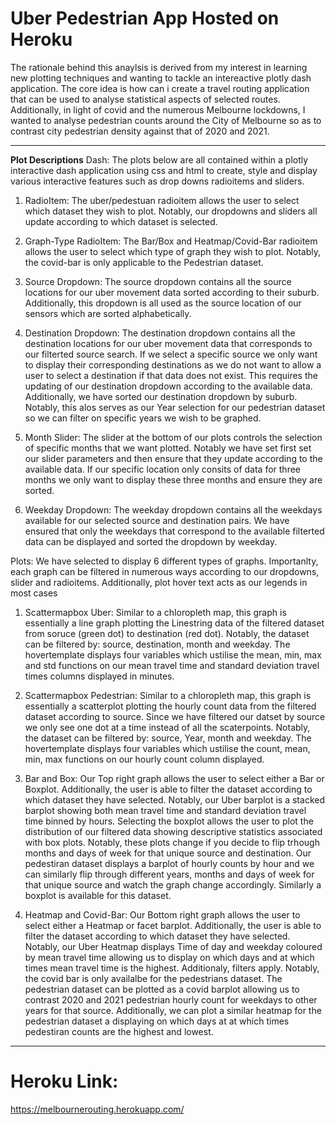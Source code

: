 # Uber Pedestrian App Hosted on Heroku
The rationale behind this anaylsis is derived from my interest in learning new plotting techniques and wanting to tackle an intereactive plotly dash application. 
The core idea is how can i create a travel routing application that can be used to analyse statistical aspects of selected routes. 
Additionally, in light of covid and the numerous Melbourne lockdowns, I wanted to analyse pedestrian counts around the City of Melbourne so as to contrast city pedestrian density against that of 2020 and 2021.
___
**Plot Descriptions**
Dash: The plots below are all contained within a plotly interactive dash application using css and html to create, style and display various interactive features such as drop downs radioitems and sliders.

1. RadioItem: The uber/pedestuan radioitem allows the user to select which dataset they wish to plot. Notably, our dropdowns and sliders all update according to which dataset is selected.

1.	Graph-Type RadioItem: The Bar/Box and Heatmap/Covid-Bar radioitem allows the user to select which type of graph they wish to plot. Notably, the covid-bar is only applicable to the Pedestrian dataset.

1.	Source Dropdown: The source dropdown contains all the source locations for our uber movement data sorted according to their suburb. Additionally, this dropdown is all used as the source location of our sensors which are sorted alphabetically.

1.	Destination Dropdown: The destination dropdown contains all the destination locations for our uber movement data that corresponds to our filterted source search. If we select a specific source we only want to display their corresponding destinations as we do not want to allow a user to select a destination if that data does not exist. This requires the updating of our destination dropdown according to the available data. Additionally, we have sorted our destination dropdown by suburb. Notably, this alos serves as our Year selection for our pedestrian dataset so we can filter on specific years we wish to be graphed.

1.	Month Slider: The slider at the bottom of our plots controls the selection of specific months that we want plotted. Notably we have set first set our slider parameters and then ensure that they update according to the available data. If our specific location only consits of data for three months we only want to display these three months and ensure they are sorted.

1.	Weekday Dropdown: The weekday dropdown contains all the weekdays available for our selected source and destination pairs. We have ensured that only the weekdays that correspond to the available filterted data can be displayed and sorted the dropdown by weekday.

Plots: We have selected to display 6 different types of graphs. Importanlty, each graph can be filtered in numerous ways according to our dropdowns, slider and radioitems. Additionally, plot hover text acts as our legends in most cases

1.	Scattermapbox Uber: Similar to a chloropleth map, this graph is essentially a line graph plotting the Linestring data of the filtered dataset from soruce (green dot) to destination (red dot). Notably, the dataset can be filtered by: source, destination, month and weekday. The hovertemplate displays four variables which ustilise the mean, min, max and std functions on our mean travel time and standard deviation travel times columns displayed in minutes.

1.	Scattermapbox Pedestrian: Similar to a chloropleth map, this graph is essentially a scatterplot plotting the hourly count data from the filtered dataset according to source. Since we have filtered our datset by source we only see one dot at a time instead of all the scaterpoints. Notably, the dataset can be filtered by: source, Year, month and weekday. The hovertemplate displays four variables which ustilise the count, mean, min, max functions on our hourly count column displayed.

1.	Bar and Box: Our Top right graph allows the user to select either a Bar or Boxplot. Additionally, the user is able to filter the dataset according to which dataset they have selected. Notably, our Uber barplot is a stacked barplot showing both mean travel time and standard deviation travel time binned by hours. Selecting the boxplot allows the user to plot the distribution of our filtered data showing descriptive statistics associated with box plots. Notably, these plots change if you decide to flip trhough months and days of week for that unique source and destination. Our pedestiran dataset displays a barplot of hourly counts by hour and we can similarly flip through different years, months and days of week for that unique source and watch the graph change accordingly. Similarly a boxplot is available for this dataset.

2.	Heatmap and Covid-Bar: Our Bottom right graph allows the user to select either a Heatmap or facet barplot. Additionally, the user is able to filter the dataset according to which dataset they have selected. Notably, our Uber Heatmap displays Time of day and weekday coloured by mean travel time allowing us to display on which days and at which times mean travel time is the highest. Additionaly, filters apply. Notably, the covid bar is only availalbe for the pedestrians dataset. The pedestrian dataset can be plotted as a covid barplot allowing us to contrast 2020 and 2021 pedestrian hourly count for weekdays to other years for that source. Additionally, we can plot a similar heatmap for the pedestrian dataset a displaying on which days at at which times pedestiran counts are the highest and lowest.
___
# Heroku Link:

https://melbournerouting.herokuapp.com/
